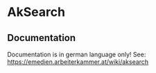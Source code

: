 AkSearch
========

Documentation
-------------
Documentation is in german language only!
See: https://emedien.arbeiterkammer.at/wiki/aksearch